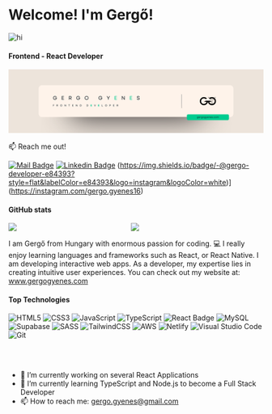 # Welcome! I'm Gergő! 
<img src="https://user-images.githubusercontent.com/1303154/88677602-1635ba80-d120-11ea-84d8-d263ba5fc3c0.gif" width="28px" height="28px" alt="hi">

#### Frontend - React Developer

![Jr. Frontend - React Developer](https://github.com/gergowebdev/gergowebdev/blob/main/GGY.png)

:mailbox: Reach me out!

[![Mail Badge](https://img.shields.io/badge/-Gergő-c0392b?style=flat&labelColor=c0392b&logo=gmail&logoColor=white)](mailto:gergo.gyenes@gmail.com)
[![Linkedin Badge](https://img.shields.io/badge/-Gergő-0e76a8?style=flat&labelColor=0e76a8&logo=linkedin&logoColor=white)](https://www.linkedin.com/in/gergo-developer/)
(https://img.shields.io/badge/-@gergo-developer-e84393?style=flat&labelColor=e84393&logo=instagram&logoColor=white)](https://instagram.com/gergo.gyenes16)


#### GitHub stats

<img align="left" width="48%" src="https://github-readme-stats.vercel.app/api?username=gergowebdev&show_icons=true&theme=dark"/>

<img align="left" width="48%" src="https://github-readme-stats.vercel.app/api/top-langs/?username=gergowebdev&layout=compact"/>

<br>

I am Gergő from Hungary with enormous passion for coding. :computer: I really enjoy learning languages and frameworks such as React, or React Native.
I am developing interactive web apps. As a developer, my expertise lies in creating intuitive user experiences. You can check out my website at: www.gergogyenes.com






#### Top Technologies

![HTML5](https://img.shields.io/badge/html5-%23E34F26.svg?style=for-the-badge&logo=html5&logoColor=white)
![CSS3](https://img.shields.io/badge/css3-%231572B6.svg?style=for-the-badge&logo=css3&logoColor=white)
![JavaScript](https://img.shields.io/badge/javascript-%23323330.svg?style=for-the-badge&logo=javascript&logoColor=%23F7DF1E)
![TypeScript](https://img.shields.io/badge/typescript-%23007ACC.svg?style=for-the-badge&logo=typescript&logoColor=white)
![React Badge](https://img.shields.io/badge/-React-61DBFB?style=for-the-badge&labelColor=black&logo=react&logoColor=61DBFB)
![MySQL](https://img.shields.io/badge/mysql-%2300f.svg?style=for-the-badge&logo=mysql&logoColor=white)
![Supabase](https://img.shields.io/badge/Supabase-3ECF8E?style=for-the-badge&logo=supabase&logoColor=white)
![SASS](https://img.shields.io/badge/SASS-hotpink.svg?style=for-the-badge&logo=SASS&logoColor=white)
![TailwindCSS](https://img.shields.io/badge/tailwindcss-%2338B2AC.svg?style=for-the-badge&logo=tailwind-css&logoColor=white)
![AWS](https://img.shields.io/badge/AWS-%23FF9900.svg?style=for-the-badge&logo=amazon-aws&logoColor=white)
![Netlify](https://img.shields.io/badge/netlify-%23000000.svg?style=for-the-badge&logo=netlify&logoColor=#00C7B7)
![Visual Studio Code](https://img.shields.io/badge/Visual%20Studio%20Code-0078d7.svg?style=for-the-badge&logo=visual-studio-code&logoColor=white)
![Git](https://img.shields.io/badge/git-%23F05033.svg?style=for-the-badge&logo=git&logoColor=white)

<br>
<br>


- 🔭 I’m currently working on several React Applications 
- 🌱 I’m currently learning TypeScript and Node.js to become a Full Stack Developer
- :mailbox: How to reach me: gergo.gyenes@gmail.com
